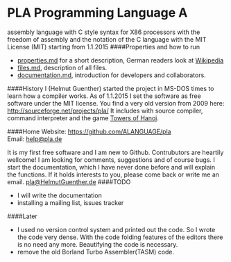 PLA Programming Language A
=
assembly language with C style syntax for X86 processors with the freedom of assembly and the notation of the C language with the MIT License (MIT) starting from 1.1.2015
####Properties and how to run
* [properties.md](properties.md) for a short description,  German readers look at [Wikipedia](http://de.wikipedia.org/wiki/Programming_language_A)
* [files.md](files.md), description of all files.
* [documentation.md](documentation.md), introduction for developers and collaborators.

####History
I (Helmut Guenther) started the project in MS-DOS times to learn how a compiler works.
As of 1.1.2015 I set the software as free software under the MIT license.
You find a very old version from 2009 here: http://sourceforge.net/projects/pla/
It includes with source compiler, command interpreter and the game [Towers of Hanoi](http://en.wikipedia.org/wiki/Tower_of_Hanoi).

####Home
Website: https://github.com/ALANGUAGE/pla  
Email: help@pla.de

It is my first free software and I am new to Github. Contrubutors are heartily wellcome! 
I am looking for comments, suggestions and of  course bugs. I start the documentation, which I have never done before and will explain the functions. If it holds interests to you, please come back or write me an email. pla@HelmutGuenther.de
####TODO
* I will write the documentation
* installing a mailing list, issues tracker

####Later
* I used no version control system and printed out the code. 
So I wrote the code very dense. With the code folding features of the editors 
there is no need any more. Beautifying the code is necessary.
* remove the old Borland Turbo Assembler(TASM) code.
